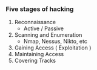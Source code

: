 ### Five stages of hacking
1. Reconnaissance
   - Active / Passive
2. Scanning and Enumeration
   - Nmap, Nessus, Nikto, etc
3. Gaining Access ( Exploitation )
4. Maintaining Access
5. Covering Tracks































